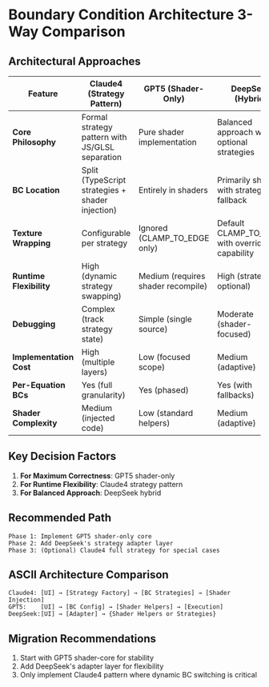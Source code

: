 # Boundary Condition Architecture 3-Way Comparison

## Architectural Approaches

| Feature | Claude4 (Strategy Pattern) | GPT5 (Shader-Only) | DeepSeek (Hybrid) |
|---------|----------------------------|--------------------|-------------------|
| **Core Philosophy** | Formal strategy pattern with JS/GLSL separation | Pure shader implementation | Balanced approach with optional strategies |
| **BC Location** | Split (TypeScript strategies + shader injection) | Entirely in shaders | Primarily shaders with strategy fallback |
| **Texture Wrapping** | Configurable per strategy | Ignored (CLAMP_TO_EDGE only) | Default CLAMP_TO_EDGE with override capability |
| **Runtime Flexibility** | High (dynamic strategy swapping) | Medium (requires shader recompile) | High (strategies optional) |
| **Debugging** | Complex (track strategy state) | Simple (single source) | Moderate (shader-focused) |
| **Implementation Cost** | High (multiple layers) | Low (focused scope) | Medium (adaptive) |
| **Per-Equation BCs** | Yes (full granularity) | Yes (phased) | Yes (with fallbacks) |
| **Shader Complexity** | Medium (injected code) | Low (standard helpers) | Medium (adaptive) |

## Key Decision Factors

1. **For Maximum Correctness**: GPT5 shader-only
2. **For Runtime Flexibility**: Claude4 strategy pattern
3. **For Balanced Approach**: DeepSeek hybrid

## Recommended Path

```
Phase 1: Implement GPT5 shader-only core
Phase 2: Add DeepSeek's strategy adapter layer
Phase 3: (Optional) Claude4 full strategy for special cases
```

## ASCII Architecture Comparison

```
Claude4: [UI] → [Strategy Factory] → [BC Strategies] → [Shader Injection]
GPT5:    [UI] → [BC Config] → [Shader Helpers] → [Execution]
DeepSeek:[UI] → [Adapter] → {Shader Helpers or Strategies}
```

## Migration Recommendations
1. Start with GPT5 shader-core for stability
2. Add DeepSeek's adapter layer for flexibility
3. Only implement Claude4 pattern where dynamic BC switching is critical

